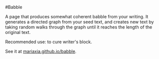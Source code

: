 #Babble

A page that produces somewhat coherent babble from your writing. It generates a directed graph from your seed text, and creates new text by taking random walks through the graph until it reaches the length of the original text.

Recommended use: to cure writer's block.

See it at [mariaxia.github.io/babble](http://mariaxia.github.io/babble).